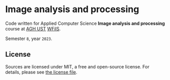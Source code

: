 # Image analysis and processing

Code written for Applied Computer Science **Image analysis and processing** course at [AGH UST](https://www.agh.edu.pl/en) [WFiIS](https://www.fis.agh.edu.pl/en/).

Semester `8`, year `2023`.

## License

Sources are licensed under MIT, a free and open-source license. For details, please see [the license file](LICENSE.md).
